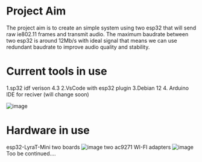 # Project Aim
The project aim is to create an simple system using two esp32 that will send raw ie802.11 frames and transmit audio. The maximum baudrate between two esp32 is around 12Mb/s with ideal signal that means we can use redundant baudrate to improve audio quality and stability.

# Current tools in use
1.sp32 idf verison 4.3 
2.VsCode with esp32 plugin 
3.Debian 12 
4. Arduino IDE for reciver (will change soon)


![image](https://github.com/alex5250/esp32-audio-link/assets/20460747/d91e888e-87c4-4a95-a7c2-564e89cb32d0)

# Hardware in use
esp32-LyraT-Mini two boards 
![image](https://github.com/alex5250/esp32-audio-link/assets/20460747/08778d7e-7823-4540-8e08-22bcdcdfd98d)
two ac9271 WI-FI adapters
![image](https://github.com/alex5250/esp32-audio-link/assets/20460747/9e36528e-1b11-4a37-92ec-b4d6a931a7df)
Too be continued....



